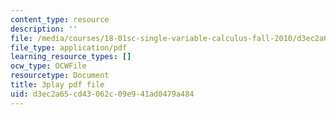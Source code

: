 ```yaml
---
content_type: resource
description: ''
file: /media/courses/18-01sc-single-variable-calculus-fall-2010/d3ec2a65cd43062c09e941ad0479a484_hjZhPczMkL4.pdf
file_type: application/pdf
learning_resource_types: []
ocw_type: OCWFile
resourcetype: Document
title: 3play pdf file
uid: d3ec2a65-cd43-062c-09e9-41ad0479a484
---
```

